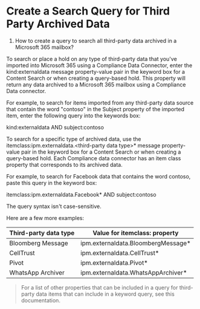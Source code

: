 # Create a Search Query for Third Party Archived Data

1.  How to create a query to search all third-party data archived in a Microsoft 365 mailbox?

To search or place a hold on any type of third-party data that you've imported into Microsoft 365 using a Compliance Data Connector, enter the kind:externaldata message property-value pair in the keyword box for a Content Search or when creating a query-based hold. This property will return any data archived to a Microsoft 365 mailbox using a Compliance Data connector.

For example, to search for items imported from any third-party data source that contain the word "contoso" in the Subject property of the imported item, enter the following query into the keywords box:

kind:externaldata AND subject:contoso

To search for a specific type of archived data, use the itemclass:ipm.externaldata.&lt;third-party data type&gt;\* message property-value pair in the keyword box for a Content Search or when creating a query-based hold. Each Compliance data connector has an item class property that corresponds to its archived data.

For example, to search for Facebook data that contains the word contoso, paste this query in the keyword box:

itemclass:ipm.externaldata.Facebook\* AND subject:contoso

The query syntax isn't case-sensitive.

Here are a few more examples:

| **Third-party data type** | **Value for itemclass: property**   |
|---------------------------|-------------------------------------|
| Bloomberg Message         | ipm.externaldata.BloombergMessage\* |
| CellTrust                 | ipm.externaldata.CellTrust\*        |
| Pivot                     | ipm.externaldata.Pivot\*            |
| WhatsApp Archiver         | ipm.externaldata.WhatsAppArchiver\* |

> For a list of other properties that can be included in a query for third-party data items that can include in a keyword query, see this documentation.
